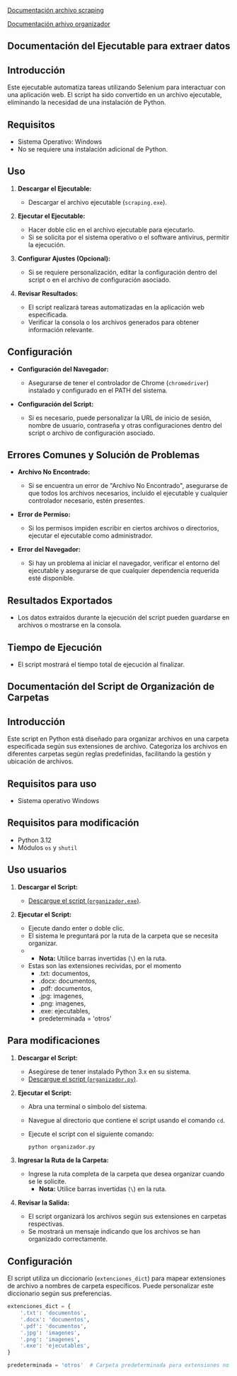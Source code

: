 [Documentación archivo scraping](#documentación-del-ejecutable-para-extraer-datos)

[Documentación arhivo organizador](#documentación-del-script-de-organización-de-carpetas)

## Documentación del Ejecutable para extraer datos

## Introducción

Este ejecutable automatiza tareas utilizando Selenium para interactuar con una aplicación web. El script ha sido convertido en un archivo ejecutable, eliminando la necesidad de una instalación de Python.

## Requisitos

- Sistema Operativo: Windows
- No se requiere una instalación adicional de Python.

## Uso

1. **Descargar el Ejecutable:**
   - Descargar el archivo ejecutable (`scraping.exe`).

2. **Ejecutar el Ejecutable:**
   - Hacer doble clic en el archivo ejecutable para ejecutarlo.
   - Si se solicita por el sistema operativo o el software antivirus, permitir la ejecución.

3. **Configurar Ajustes (Opcional):**
   - Si se requiere personalización, editar la configuración dentro del script o en el archivo de configuración asociado.

4. **Revisar Resultados:**
   - El script realizará tareas automatizadas en la aplicación web especificada.
   - Verificar la consola o los archivos generados para obtener información relevante.

## Configuración

- **Configuración del Navegador:**
  - Asegurarse de tener el controlador de Chrome (`chromedriver`) instalado y configurado en el PATH del sistema.

- **Configuración del Script:**
  - Si es necesario, puede personalizar la URL de inicio de sesión, nombre de usuario, contraseña y otras configuraciones dentro del script o archivo de configuración asociado.

## Errores Comunes y Solución de Problemas

- **Archivo No Encontrado:**
  - Si se encuentra un error de "Archivo No Encontrado", asegurarse de que todos los archivos necesarios, incluido el ejecutable y cualquier controlador necesario, estén presentes.

- **Error de Permiso:**
  - Si los permisos impiden escribir en ciertos archivos o directorios, ejecutar el ejecutable como administrador.

- **Error del Navegador:**
  - Si hay un problema al iniciar el navegador, verificar el entorno del ejecutable y asegurarse de que cualquier dependencia requerida esté disponible.

## Resultados Exportados

- Los datos extraídos durante la ejecución del script pueden guardarse en archivos o mostrarse en la consola.

## Tiempo de Ejecución

- El script mostrará el tiempo total de ejecución al finalizar.

## Documentación del Script de Organización de Carpetas

## Introducción

Este script en Python está diseñado para organizar archivos en una carpeta especificada según sus extensiones de archivo. Categoriza los archivos en diferentes carpetas según reglas predefinidas, facilitando la gestión y ubicación de archivos.

## Requisitos para uso

- Sistema operativo Windows

## Requisitos para modificación

- Python 3.12
- Módulos `os` y `shutil`

## Uso usuarios

1. **Descargar el Script:**
   - [Descargue el script (`organizador.exe`)](https://github.com/AND3SIL4/Scripts-launched/blob/main/organizador.exe).

2. **Ejecutar el Script:**
   - Ejecute dando enter o doble clic.
   - El sistema le preguntará por la ruta de la carpeta que se necesita organizar.
   - - **Nota:** Utilice barras invertidas (`\`) en la ruta.
   - Estas son las extensiones recividas, por el momento
     - .txt: documentos,
     - .docx: documentos,
     - .pdf: documentos,
     - .jpg: imagenes,
     - .png: imagenes,
     - .exe: ejecutables,
     - predeterminada = 'otros'  

## Para modificaciones

1. **Descargar el Script:**
   - Asegúrese de tener instalado Python 3.x en su sistema.
   - [Descargue el script (`organizador.py`)](https://github.com/AND3SIL4/Genesis-CeluWeb/blob/main/python-script-genesis/scraping.py).

2. **Ejecutar el Script:**
   - Abra una terminal o símbolo del sistema.
   - Navegue al directorio que contiene el script usando el comando `cd`.
   - Ejecute el script con el siguiente comando:
  
     ```bash
     python organizador.py
     ```

3. **Ingresar la Ruta de la Carpeta:**
   - Ingrese la ruta completa de la carpeta que desea organizar cuando se le solicite.
     - **Nota:** Utilice barras invertidas (`\`) en la ruta.

4. **Revisar la Salida:**
   - El script organizará los archivos según sus extensiones en carpetas respectivas.
   - Se mostrará un mensaje indicando que los archivos se han organizado correctamente.

## Configuración

El script utiliza un diccionario (`extenciones_dict`) para mapear extensiones de archivo a nombres de carpeta específicos. Puede personalizar este diccionario según sus preferencias.

```python
extenciones_dict = {
    '.txt': 'documentos',
    '.docx': 'documentos',
    '.pdf': 'documentos',
    '.jpg': 'imagenes',
    '.png': 'imagenes',
    '.exe': 'ejecutables',
}

predeterminada = 'otros'  # Carpeta predeterminada para extensiones no identificadas
